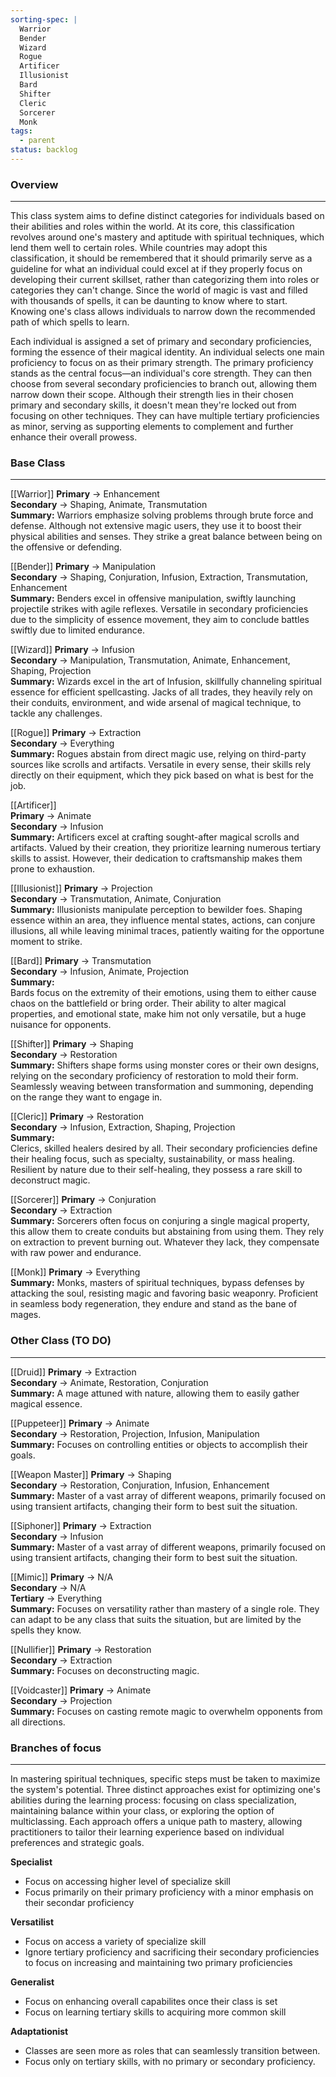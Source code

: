 ```yaml
---
sorting-spec: |
  Warrior
  Bender
  Wizard
  Rogue
  Artificer
  Illusionist
  Bard
  Shifter
  Cleric
  Sorcerer
  Monk
tags:
  - parent
status: backlog
---
```

### Overview  
---  
This class system aims to define distinct categories for individuals based on their abilities and roles within the world. At its core, this classification revolves around one's mastery and aptitude with spiritual techniques, which lend them well to certain roles. While countries may adopt this classification, it should be remembered that it should primarily serve as a guideline for what an individual could excel at if they properly focus on developing their current skillset, rather than categorizing them into roles or categories they can't change. Since the world of magic is vast and filled with thousands of spells, it can be daunting to know where to start. Knowing one's class allows individuals to narrow down the recommended path of which spells to learn.  
  
Each individual is assigned a set of primary and secondary proficiencies, forming the essence of their magical identity. An individual selects one main proficiency to focus on as their primary strength. The primary proficiency stands as the central focus—an individual's core strength. They can then choose from several secondary proficiencies to branch out, allowing them narrow down their scope. Although their strength lies in their chosen primary and secondary skills, it doesn't mean they're locked out from focusing on other techniques. They can have multiple tertiary proficiencies as minor, serving as supporting elements to complement and further enhance their overall prowess.  
### Base Class  
---  
[[Warrior]]
__Primary__ -> Enhancement  
__Secondary__ -> Shaping, Animate, Transmutation  
__Summary:__ Warriors emphasize solving problems through brute force and defense. Although not extensive magic users, they use it to boost their physical abilities and senses. They strike a great balance between being on the offensive or defending.  

[[Bender]]
__Primary__ -> Manipulation  
__Secondary__ -> Shaping, Conjuration, Infusion, Extraction, Transmutation, Enhancement  
__Summary:__ Benders excel in offensive manipulation, swiftly launching projectile strikes with agile reflexes. Versatile in secondary proficiencies due to the simplicity of essence movement, they aim to conclude battles swiftly due to limited endurance.  

[[Wizard]]
__Primary__ -> Infusion  
__Secondary__ -> Manipulation, Transmutation, Animate, Enhancement, Shaping, Projection  
__Summary:__ Wizards excel in the art of Infusion, skillfully channeling spiritual essence for efficient spellcasting. Jacks of all trades, they heavily rely on their conduits, environment, and wide arsenal of magical technique, to tackle any challenges.  
  
[[Rogue]]
__Primary__ -> Extraction  
__Secondary__ -> Everything  
__Summary:__ Rogues abstain from direct magic use, relying on third-party sources like scrolls and artifacts. Versatile in every sense, their skills rely directly on their equipment, which they pick based on what is best for the job.  
  
[[Artificer]]  
__Primary__ -> Animate  
__Secondary__ -> Infusion  
__Summary:__ Artificers excel at crafting sought-after magical scrolls and artifacts. Valued by their creation, they prioritize learning numerous tertiary skills to assist. However, their dedication to craftsmanship makes them prone to exhaustion.  

[[Illusionist]]
__Primary__ -> Projection  
__Secondary__ -> Transmutation, Animate, Conjuration  
__Summary:__ Illusionists manipulate perception to bewilder foes. Shaping essence within an area, they influence mental states, actions, can conjure illusions, all while leaving minimal traces, patiently waiting for the opportune moment to strike.  

[[Bard]]
__Primary__ -> Transmutation  
__Secondary__ -> Infusion, Animate, Projection  
__Summary:__  
Bards focus on the extremity of their emotions, using them to either cause chaos on the battlefield or bring order. Their ability to alter magical properties, and emotional state, make him not only versatile, but a huge nuisance for opponents. 

[[Shifter]] 
__Primary__ -> Shaping  
__Secondary__ -> Restoration  
__Summary:__ Shifters shape forms using monster cores or their own designs, relying on the secondary proficiency of restoration to mold their form. Seamlessly weaving between transformation and summoning, depending on the range they want to engage in.  

[[Cleric]]
__Primary__ -> Restoration  
__Secondary__ -> Infusion, Extraction, Shaping, Projection  
__Summary:__  
Clerics, skilled healers desired by all. Their secondary proficiencies define their healing focus, such as specialty, sustainability, or mass healing. Resilient by nature due to their self-healing, they possess a rare skill to deconstruct magic.  
  
[[Sorcerer]]
__Primary__ -> Conjuration  
__Secondary__ -> Extraction  
__Summary:__ Sorcerers often focus on conjuring a single magical property, this allow them to create conduits but abstaining from using them. They rely on extraction to prevent burning out. Whatever they lack, they compensate with raw power and endurance.  
  
[[Monk]]
__Primary__ -> Everything  
__Summary:__ Monks, masters of spiritual techniques, bypass defenses by attacking the soul, resisting magic and favoring basic weaponry. Proficient in seamless body regeneration, they endure and stand as the bane of mages.  
  
### Other Class (TO DO)  
---  
[[Druid]]
__Primary__ -> Extraction  
__Secondary__ -> Animate, Restoration, Conjuration  
__Summary:__ A mage attuned with nature, allowing them to easily gather magical essence.  
  
[[Puppeteer]]
__Primary__ -> Animate  
__Secondary__ -> Restoration, Projection, Infusion, Manipulation  
__Summary:__ Focuses on controlling entities or objects to accomplish their goals.  
  
[[Weapon Master]] 
__Primary__ -> Shaping  
__Secondary__ -> Restoration, Conjuration, Infusion, Enhancement  
__Summary:__ Master of a vast array of different weapons, primarily focused on using transient artifacts, changing their form to best suit the situation.  
  
[[Siphoner]]
__Primary__ -> Extraction  
__Secondary__ -> Infusion  
__Summary:__ Master of a vast array of different weapons, primarily focused on using transient artifacts, changing their form to best suit the situation.  
  
[[Mimic]]
__Primary__ -> N/A  
__Secondary__ -> N/A  
__Tertiary__ -> Everything  
__Summary:__ Focuses on versatility rather than mastery of a single role. They can adapt to be any class that suits the situation, but are limited by the spells they know.  
  
[[Nullifier]]
__Primary__ -> Restoration  
__Secondary__ -> Extraction  
__Summary:__ Focuses on deconstructing magic.  
  
[[Voidcaster]]
__Primary__ -> Animate  
__Secondary__ -> Projection  
__Summary:__ Focuses on casting remote magic to overwhelm opponents from all directions.  
  
### Branches of focus  
---  
In mastering spiritual techniques, specific steps must be taken to maximize the system's potential. Three distinct approaches exist for optimizing one's abilities during the learning process: focusing on class specialization, maintaining balance within your class, or exploring the option of multiclassing. Each approach offers a unique path to mastery, allowing practitioners to tailor their learning experience based on individual preferences and strategic goals.  
  
__Specialist__  
- Focus on accessing higher level of specialize skill  
- Focus primarily on their primary proficiency with a minor emphasis on their secondar proficiency  
  
__Versatilist__  
- Focus on access a variety of specialize skill  
- Ignore tertiary proficiency and sacrificing their secondary proficiencies to focus on increasing and maintaining two primary proficiencies  
  
__Generalist__  
- Focus on enhancing overall capabilites once their class is set  
- Focus on learning tertiary skills to acquiring more common skill  
  
__Adaptationist__  
- Classes are seen more as roles that can seamlessly transition between.  
- Focus only on tertiary skills, with no primary or secondary proficiency.